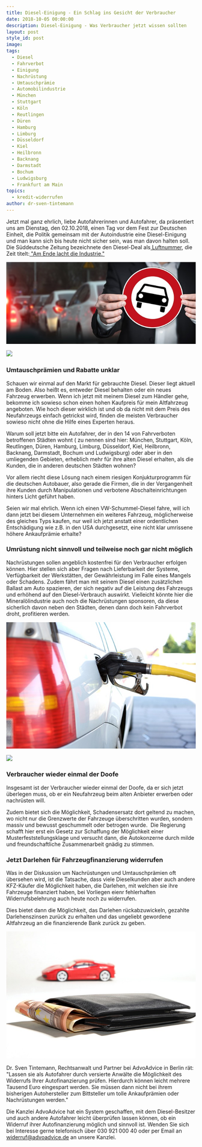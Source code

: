 ```yaml
---
title: Diesel-Einigung - Ein Schlag ins Gesicht der Verbraucher
date: 2018-10-05 00:00:00
description: Diesel-Einigung - Was Verbraucher jetzt wissen sollten
layout: post
style_id: post
image:
tags:
  - Diesel
  - Fahrverbot
  - Einigung
  - Nachrüstung
  - Umtauschprämie
  - Automobilindustrie
  - München
  - Stuttgart
  - Köln
  - Reutlingen
  - Düren
  - Hamburg
  - Limburg
  - Düsseldorf
  - Kiel
  - Heilbronn
  - Backnang
  - Darmstadt
  - Bochum
  - Ludwigsburg
  - Frankfurt am Main
topics:
  - kredit-widerrufen
author: dr-sven-tintemann
---
```


Jetzt mal ganz ehrlich, liebe Autofahrerinnen und Autofahrer, da pr&auml;sentiert uns am Dienstag, den 02.10.2018, einen Tag vor dem Fest zur Deutschen Einheit, die Politik gemeinsam mit der Autoindustrie eine Diesel-Einigung und man kann sich bis heute nicht sicher sein, was man davon halten soll. Die S&uuml;ddeutsche Zeitung bezeichnete den Diesel-Deal als[ Luftnummer](https://www.sueddeutsche.de/wirtschaft/drohende-fahrverbote-der-diesel-deal-ist-eine-luftnummer-1.4153919), die Zeit titelt:[ "Am Ende lacht die Industrie."](https://www.zeit.de/politik/deutschland/2018-10/diesel-kompromiss-grosse-koalition-bundesregierung-auto-industrie-fahrverbote)

![](/uploads/auto-2679743-640-9.jpg)

![](blob:https://app.cloudcannon.com/da382780-7620-4685-bd95-8b5aad29df21)

### Umtauschpr&auml;mien und Rabatte unklar

Schauen wir einmal auf den Markt f&uuml;r gebrauchte Diesel. Dieser liegt aktuell am Boden. Also hei&szlig;t es, entweder Diesel behalten oder ein neues Fahrzeug erwerben. Wenn ich jetzt mit meinem Diesel zum H&auml;ndler gehe, bekomme ich sowieso schon einen hohen Kaufpreis f&uuml;r mein Altfahrzeug angeboten. Wie hoch dieser wirklich ist und ob da nicht mit dem Preis des Neufahrzeugs einfach getrickst wird, finden die meisten Verbraucher sowieso nicht ohne die Hilfe eines Experten heraus.

Warum soll jetzt bitte ein Autofahrer, der in den 14 von Fahrverboten betroffenen St&auml;dten wohnt ( zu nennen sind hier: M&uuml;nchen, Stuttgart, K&ouml;ln, Reutlingen, D&uuml;ren, Hamburg, Limburg, D&uuml;sseldorf, Kiel, Heilbronn, Backnang, Darmstadt, Bochum und Ludwigsburg) oder aber in den umliegenden Gebieten, erheblich mehr f&uuml;r ihre alten Diesel erhalten, als die Kunden, die in anderen deutschen St&auml;dten wohnen?

Vor allem riecht diese L&ouml;sung nach einem riesigen Konjukturprogramm f&uuml;r die deutschen Autobauer, also gerade die Firmen, die in der Vergangenheit ihre Kunden durch Manipulationen und verbotene Abschalteinrichtungen hinters Licht gef&uuml;hrt haben.

Seien wir mal ehrlich. Wenn ich einen VW-Schummel-Diesel fahre, will ich dann jetzt bei diesem Unternehmen ein weiteres Fahrzeug, m&ouml;glicherweise des gleiches Typs kaufen, nur weil ich jetzt anstatt einer ordentlichen Entsch&auml;digung wie z.B. in den USA durchgesetzt, eine nicht klar umrissene h&ouml;here Ankaufpr&auml;mie erhalte?

### Umr&uuml;stung nicht sinnvoll und teilweise noch gar nicht m&ouml;glich

Nachr&uuml;stungen sollen angeblich kostenfrei f&uuml;r den Verbraucher erfolgen k&ouml;nnen. Hier stellen sich aber Fragen nach Lieferbarkeit der Systeme, Verf&uuml;gbarkeit der Werkst&auml;tten, der Gew&auml;hrleistung im Falle eines Mangels oder Schadens. Zudem f&auml;hrt man mit seinem Diesel einen zus&auml;tzlichen Ballast am Auto spazieren, der sich negativ auf die Leistung des Fahrzeugs und erh&ouml;hend auf den Diesel-Verbrauch auswirkt. Vielleicht k&ouml;nnte hier die Mineral&ouml;lindustrie auch noch die Nachr&uuml;stungen sponsoren, da diese sicherlich davon neben den St&auml;dten, denen dann doch kein Fahrverbot droht, profitieren werden.

![](/uploads/refuel-2157211-640-3.jpg)

![](blob:https://app.cloudcannon.com/97e9f1f9-bba0-408d-918f-0cf92bde7e3c)

### Verbraucher wieder einmal der Doofe

Insgesamt ist der Verbraucher wieder einmal der Doofe, da er sich jetzt &uuml;berlegen muss, ob er ein Neufahrzeug beim alten Anbieter erwerben oder nachr&uuml;sten will.

Zudem bietet sich die M&ouml;glichkeit, Schadensersatz dort geltend zu machen, wo nicht nur die Grenzwerte der Fahrzeuge &uuml;berschritten wurden, sondern massiv und bewusst geschummelt oder betrogen wurde.&nbsp; Die Regierung schafft hier erst ein Gesetz zur Schaffung der M&ouml;glichkeit einer Musterfeststellungsklage und versucht dann, die Autokonzerne durch milde und freundschaftliche Zusammenarbeit gn&auml;dig zu stimmen.

### Jetzt Darlehen f&uuml;r Fahrzeugfinanzierung widerrufen

Was in der Diskussion um Nachr&uuml;stungen und Umtauschpr&auml;mien oft &uuml;bersehen wird, ist die Tatsache, dass viele Dieselkunden aber auch andere KFZ-K&auml;ufer die M&ouml;glichkeit haben, die Darlehen, mit welchen sie ihre Fahrzeuge finanziert haben, bei Vorliegen eienr fehlerhaften Widerrufsbelehrung auch heute noch zu widerrufen.

Dies bietet dann die M&ouml;glichkeit, das Darlehen r&uuml;ckabzuwickeln, gezahlte Darlehenszinsen zur&uuml;ck zu erhalten und das ungeliebt gewordene Altfahrzeug an die finanzierende Bank zur&uuml;ck zu geben.

![](/uploads/auto-financing-2157347-640-3.jpg)

Dr. Sven Tintemann, Rechtsanwalt und Partner bei AdvoAdvice in Berlin r&auml;t: "Lassen sie als Autofahrer durch versierte Anw&auml;lte die M&ouml;glichkeit des Widerrufs Ihrer Autofinanzierung pr&uuml;fen. Hierdurch k&ouml;nnen leicht mehrere Tausend Euro eingespart werden. Sie m&uuml;ssen dann nicht bei ihrem bisherigen Autohersteller zum Bittsteller um tolle Ankaufpr&auml;mien oder Nachr&uuml;stungen werden."

Die Kanzlei AdvoAdvice hat ein System geschaffen, mit dem Diesel-Besitzer und auch andere Autofahrer leicht &uuml;berpr&uuml;fen lassen k&ouml;nnen, ob ein Widerruf ihrer Autofinanzierung m&ouml;glich und sinnvoll ist. Wenden Sie sich bei Interesse gerne telefonisch &uuml;ber 030 921 000 40 oder per Email an widerruf@advoadvice.de an unsere Kanzlei.
